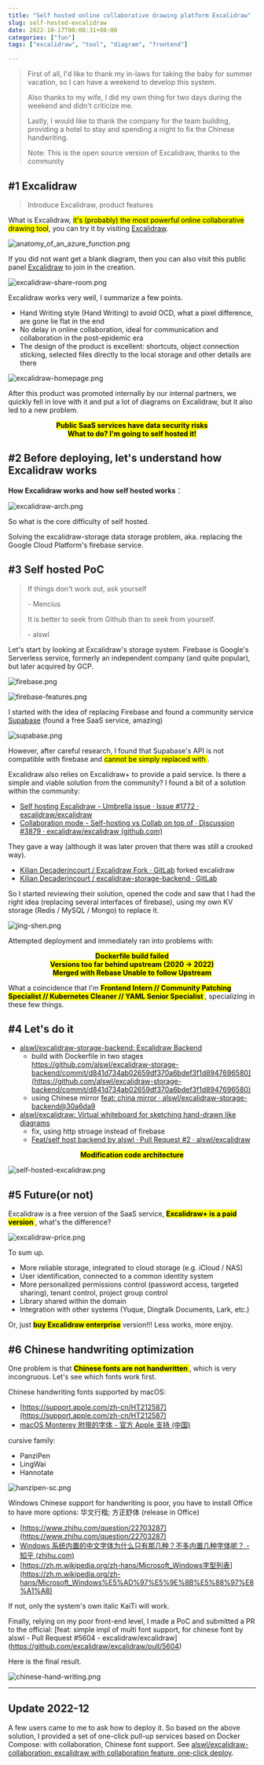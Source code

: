 ```yaml
---
title: "Self hosted online collaborative drawing platform Excalidraw"
slug: self-hosted-excalidraw
date: 2022-10-17T00:08:31+08:00
categories: ["fun"]
tags: ["excalidraw", "tool", "diagram", "frontend"]

---
```


> First of all, I'd like to thank my in-laws for taking the baby for summer vacation, so I can have a weekend to develop this system.
>
> Also thanks to my wife, I did my own thing for two days during the weekend and didn't criticize me.
>
> Lastly, I would like to thank the company for the team building, providing a hotel to stay and spending a night to fix the Chinese handwriting.
>
> Note: This is the open source version of Excalidraw, thanks to the community


## #1 Excalidraw

> Introduce Excalidraw, product features

What is Excalidraw, <mark>it's (probably) the most powerful online collaborative drawing tool</mark>, you can try it by visiting [Excalidraw](https://excalidraw.com/).

![anatomy\_of\_an\_azure\_function.png](../../static/images/202210/anatomy_of_an_azure_function.png)

If you did not want get a blank diagram, then you can also visit this public panel [Excalidraw](https://excalidraw.com/#room=e630a562422e6e9d94db,IXndkz3JfOSGrlswJRC83Q) to join in the creation.

![excalidraw-share-room.png](../../static/images/202210/excalidraw-share-room.png)

Excalidraw works very well, I summarize a few points.

-   Hand Writing style (Hand Writing) to avoid OCD, what a pixel difference, are gone lie flat in the end
-   No delay in online collaboration, ideal for communication and collaboration in the post-epidemic era
-   The design of the product is excellent: shortcuts, object connection sticking, selected files directly to the local storage and other details are there

![excalidraw-homepage.png](../../static/images/202210/excalidraw-homepage.png)

After this product was promoted internally by our internal partners, we quickly fell in love with it and put a lot of diagrams on Excalidraw, but it also led to a new problem.

<center><mark><b>Public SaaS services have data security risks</b></mark></center>

<center><mark><b> What to do? I'm going to self hosted it!</b></mark></center>

## #2 Before deploying, let's understand how Excalidraw works

**How Excalidraw works and how self hosted works**：

![excalidraw-arch.png](../../static/images/202210/excalidraw-arch.png)

So what is the core difficulty of self hosted.

Solving the excalidraw-storage data storage problem, aka. replacing the Google Cloud Platform's firebase service.

## #3 Self hosted PoC

> If things don't work out, ask yourself
>
> \- Mencius
>
> It is better to seek from Github than to seek from yourself.
>
> \- alswl

Let's start by looking at Excalidraw's storage system.
Firebase is Google's Serverless service, formerly an independent company (and quite popular), but later acquired by GCP.

![firebase.png](../../static/images/202210/firebase.png)

![firebase-features.png](../../static/images/202210/firebase-features.png)

I started with the idea of replacing Firebase and found a community service [Supabase](https://supabase.com/) (found a free SaaS service, amazing)

![supabase.png](../../static/images/202210/supabase.png)

However, after careful research, I found that Supabase's API is not compatible with firebase and <mark> cannot be simply replaced with </mark>.

Excalidraw also relies on Excalidraw+ to provide a paid service. Is there a simple and viable solution from the community? I found a bit of a solution within the community:

-   [Self hosting Excalidraw - Umbrella issue · Issue #1772 · excalidraw/excalidraw](https://github.com/excalidraw/excalidraw/issues/1772)
-   [Collaboration mode - Self-hosting vs Collab on top of · Discussion #3879 · excalidraw/excalidraw (github.com)](https://github.com/excalidraw/excalidraw/discussions/3879)

They gave a way (although it was later proven that there was still a crooked way).

-   [Kilian Decaderincourt / Excalidraw Fork · GitLab](https://gitlab.com/kiliandeca/excalidraw-fork) forked excalidraw
-   [Kilian Decaderincourt / excalidraw-storage-backend · GitLab](https://gitlab.com/kiliandeca/excalidraw-storage-backend)

So I started reviewing their solution, opened the code and saw that I had the right idea (replacing several interfaces of firebase), using my own KV storage (Redis / MySQL / Mongo) to replace it.

![jing-shen.png](../../static/images/202210/jing-shen.png)

Attempted deployment and immediately ran into problems with:

<center><mark><b> Dockerfile build failed </b></mark></center>

<center><mark><b> Versions too far behind upstream (2020 -> 2022)</b></mark></center>

<center><mark><b> Merged with Rebase Unable to follow Upstream</b></mark></center>

What a coincidence that I'm <mark><b>Frontend Intern // Community Patching Specialist // Kubernetes Cleaner // YAML Senior Specialist </b></mark>, specializing in these few things.

## #4 Let's do it


-   [alswl/excalidraw-storage-backend: Excalidraw Backend](https://github.com/alswl/excalidraw-storage-backend)
    -   build with Dockerfile in two stages https://github.com/alswl/excalidraw-storage-backend/commit/d841d734ab02659df370a6bdef3f1d8947696580](https://github.com/alswl/excalidraw-storage-backend/commit/d841d734ab02659df370a6bdef3f1d8947696580)
    -   using Chinese mirror [feat: china mirror · alswl/excalidraw-storage-backend@30a6da9](https://github.com/alswl/excalidraw-storage-backend/commit/30a6da9c87b367bb1fbde449f754923638545fa8)
-   [alswl/excalidraw: Virtual whiteboard for sketching hand-drawn like diagrams](https://github.com/alswl/excalidraw)
    -   fix, using http stroage instead of firebase
    -   [Feat/self host backend by alswl · Pull Request #2 · alswl/excalidraw](https://github.com/alswl/excalidraw/pull/2)

<center><mark><b> Modification code architecture </b></mark></center>

![self-hosted-excalidraw.png](../../static/images/202210/self-hosted-excalidraw.png)

## #5 Future(or not)

Excalidraw is a free version of the SaaS service, <mark><b>Excalidraw+ is a paid version </b></mark>, what's the difference?

![excalidraw-price.png](../../static/images/202210/excalidraw-price.png)

To sum up.

-   More reliable storage, integrated to cloud storage (e.g. iCloud / NAS)
-   User identification, connected to a common identity system
-   More personalized permissions control (password access, targeted sharing), tenant control, project group control
-   Library shared within the domain
-   Integration with other systems (Yuque, Dingtalk Documents, Lark, etc.)

Or, just <mark><b>buy Excalidraw enterprise</b></mark> version!!! Less works, more enjoy.


## #6 Chinese handwriting optimization

One problem is that <mark><b> Chinese fonts are not handwritten </b></mark>, which is very incongruous. Let's see which fonts work first.

Chinese handwriting fonts supported by macOS:

-   [https://support.apple.com/zh-cn/HT212587](https://support.apple.com/zh-cn/HT212587)
-   [macOS Monterey 附带的字体 - 官方 Apple 支持 (中国)](https://support.apple.com/zh-cn/HT212587)

cursive family:

-   PanziPen
-   LingWai
-   Hannotate

![hanzipen-sc.png](../../static/images/202210/hanzipen-sc.png)

Windows Chinese support for handwriting is poor, you have to install Office to have more options: 华文行楷; 方正舒体 (release in Office)

-   [https://www.zhihu.com/question/22703287](https://www.zhihu.com/question/22703287)
-   [Windows 系统内置的中文字体为什么只有那几种？不多内置几种字体呢？ - 知乎 (zhihu.com)](https://www.zhihu.com/question/22703287)
-   [https://zh.m.wikipedia.org/zh-hans/Microsoft_Windows字型列表](https://zh.m.wikipedia.org/zh-hans/Microsoft_Windows%E5%AD%97%E5%9E%8B%E5%88%97%E8%A1%A8)

If not, only the system's own italic KaiTi will work.

Finally, relying on my poor front-end level, I made a PoC and submitted a PR to the official: [feat: simple impl of multi font support, for chinese font by alswl - Pull Request #5604 - excalidraw/excalidraw] (https://github.com/excalidraw/excalidraw/pull/5604)

Here is the final result.

![chinese-hand-writing.png](../../static/images/202210/chinese-hand-writing.png)

----

## Update 2022-12

A few users came to me to ask how to deploy it.
So based on the above solution, I provided a set of one-click pull-up services based on Docker Compose: with collaboration, Chinese font support.
See [alswl/excalidraw-collaboration: excalidraw with collaboration feature, one-click deploy](https://github.com/alswl/excalidraw-collaboration).
